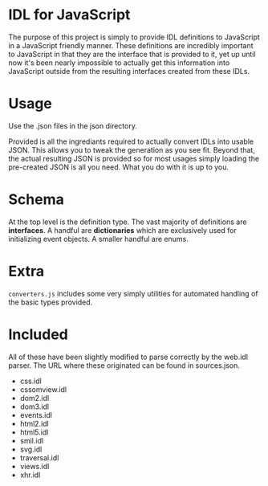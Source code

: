 # IDL for JavaScript

The purpose of this project is simply to provide IDL definitions to JavaScript in a JavaScript friendly manner. These definitions are incredibly important to JavaScript in that they are the interface that is provided to it, yet up until now it's been nearly impossible to actually get this information into JavaScript outside from the resulting interfaces created from these IDLs.

# Usage

Use the .json files in the json directory.

Provided is all the ingrediants required to actually convert IDLs into usable JSON. This allows you to tweak the generation as you see fit. Beyond that, the actual resulting JSON is provided so for most usages simply loading the pre-created JSON is all you need. What you do with it is up to you.

# Schema

At the top level is the definition type. The vast majority of definitions are __interfaces__. A handful are __dictionaries__ which are exclusively used for initializing event objects. A smaller handful are enums.

# Extra

`converters.js` includes some very simply utilities for automated handling of the basic types provided.

# Included

All of these have been slightly modified to parse correctly by the web.idl parser. The URL where these originated can be found in sources.json.

* css.idl
* cssomview.idl
* dom2.idl
* dom3.idl
* events.idl
* html2.idl
* html5.idl
* smil.idl
* svg.idl
* traversal.idl
* views.idl
* xhr.idl
